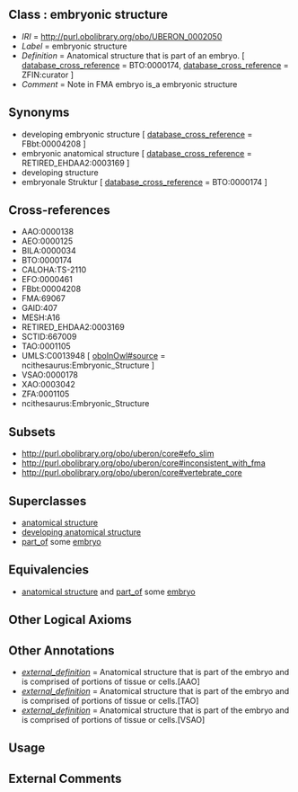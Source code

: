 
## Class : embryonic structure

 * *IRI* = http://purl.obolibrary.org/obo/UBERON_0002050
 * *Label* = embryonic structure
 * *Definition* = Anatomical structure that is part of an embryo. [ [database_cross_reference](../../ef/oboInOwl#hasDbXref.md) = BTO:0000174, [database_cross_reference](../../ef/oboInOwl#hasDbXref.md) = ZFIN:curator ]
 * *Comment* = Note in FMA embryo is_a embryonic structure

## Synonyms

 * developing embryonic structure [ [database_cross_reference](../../ef/oboInOwl#hasDbXref.md) = FBbt:00004208 ]
 * embryonic anatomical structure [ [database_cross_reference](../../ef/oboInOwl#hasDbXref.md) = RETIRED_EHDAA2:0003169 ]
 * developing structure
 * embryonale Struktur [ [database_cross_reference](../../ef/oboInOwl#hasDbXref.md) = BTO:0000174 ]

## Cross-references

 * AAO:0000138
 * AEO:0000125
 * BILA:0000034
 * BTO:0000174
 * CALOHA:TS-2110
 * EFO:0000461
 * FBbt:00004208
 * FMA:69067
 * GAID:407
 * MESH:A16
 * RETIRED_EHDAA2:0003169
 * SCTID:667009
 * TAO:0001105
 * UMLS:C0013948 [ [oboInOwl#source](../../ce/oboInOwl#source.md) = ncithesaurus:Embryonic_Structure ]
 * VSAO:0000178
 * XAO:0003042
 * ZFA:0001105
 * ncithesaurus:Embryonic_Structure

## Subsets

 * http://purl.obolibrary.org/obo/uberon/core#efo_slim
 * http://purl.obolibrary.org/obo/uberon/core#inconsistent_with_fma
 * http://purl.obolibrary.org/obo/uberon/core#vertebrate_core

## Superclasses

 * [anatomical structure](../../UBERON/61/UBERON_0000061.md)
 * [developing anatomical structure](../../UBERON/23/UBERON_0005423.md)
 * [part_of](../../BFO/50/BFO_0000050.md) some [embryo](../../UBERON/22/UBERON_0000922.md)

## Equivalencies

 * [anatomical structure](../../UBERON/61/UBERON_0000061.md) and [part_of](../../BFO/50/BFO_0000050.md) some [embryo](../../UBERON/22/UBERON_0000922.md)

## Other Logical Axioms


## Other Annotations

 * *[external_definition](../../UBPROP/01/UBPROP_0000001.md)* = Anatomical structure that is part of the embryo and is comprised of portions of tissue or cells.[AAO]
 * *[external_definition](../../UBPROP/01/UBPROP_0000001.md)* = Anatomical structure that is part of the embryo and is comprised of portions of tissue or cells.[TAO]
 * *[external_definition](../../UBPROP/01/UBPROP_0000001.md)* = Anatomical structure that is part of the embryo and is comprised of portions of tissue or cells.[VSAO]

## Usage


## External Comments

